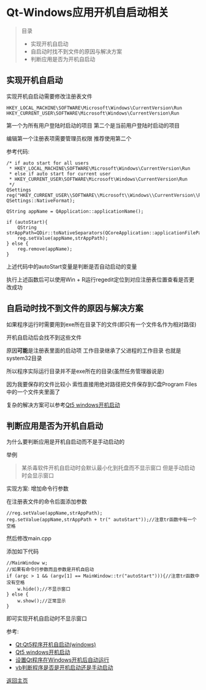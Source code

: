 # Qt-Windows应用开机自启动相关

> 目录
> - 实现开机自启动
> - 自启动时找不到文件的原因与解决方案
> - 判断应用是否为开机自启动

## 实现开机自启动

实现开机自启动需要修改注册表文件

	HKEY_LOCAL_MACHINE\SOFTWARE\Microsoft\Windows\CurrentVersion\Run
	HKEY_CURRENT_USER\SOFTWARE\Microsoft\Windows\CurrentVersion\Run

第一个为所有用户登陆时启动的项目 第二个是当前用户登陆时启动的项目

编辑第一个注册表项需要管理员权限 推荐使用第二个

参考代码:

	/* if auto start for all users
	 * HKEY_LOCAL_MACHINE\SOFTWARE\Microsoft\Windows\CurrentVersion\Run
	 * else if auto start for current user
	 * HKEY_CURRENT_USER\SOFTWARE\Microsoft\Windows\CurrentVersion\Run
	 */
	QSettings reg("HKEY_CURRENT_USER\\SOFTWARE\\Microsoft\\Windows\\CurrentVersion\\Run", QSettings::NativeFormat);

	QString appName = QApplication::applicationName();

	if (autoStart){
		QString strAppPath=QDir::toNativeSeparators(QCoreApplication::applicationFilePath());
		reg.setValue(appName,strAppPath);
	} else {
		reg.remove(appName);
	}

上述代码中的autoStart变量是判断是否自动启动的变量

执行上述函数后可以使用Win + R运行regedit定位到对应注册表位置查看是否更改成功

## 自启动时找不到文件的原因与解决方案

如果程序运行时需要用到exe所在目录下的文件(即只有一个文件名作为相对路径)

开机自启动后会找不到这些文件

原因**可能**是注册表里面的启动项 工作目录继承了父进程的工作目录 也就是system32目录

所以程序实际运行目录并不是exe所在的目录(虽然任务管理器说是)

因为我要保存的文件比较小 索性直接用绝对路径把文件保存到C盘Program Files中的一个文件夹里面了

复杂的解决方案可以参考[Qt5 windows开机启动](http://blog.51cto.com/2161404/1825573)

## 判断应用是否为开机自启动

为什么要判断应用是开机自启动而不是手动启动的

举例

> 某杀毒软件开机自启动时会默认最小化到托盘而不显示窗口 但是手动启动时会显示窗口

实现方案: 增加命令行参数

在注册表文件的命令后面添加参数

	//reg.setValue(appName,strAppPath);
	reg.setValue(appName,strAppPath + tr(" autoStart"));//注意tr函数中有一个空格

然后修改main.cpp

添加如下代码

	//MainWindow w;
	//如果有命令行参数而且参数是开机自启动
	if (argc > 1 && (argv[1] == MainWindow::tr("autoStart"))){//注意tr函数中没有空格
		w.hide();//不显示窗口
	} else {
		w.show();//正常显示
	}

即可实现开机自启动时不显示窗口

参考:

- [Qt:Qt5程序开机自启动(windows)](https://blog.csdn.net/x356982611/article/details/53183144)
- [Qt5 windows开机启动](http://blog.51cto.com/2161404/1825573)
- [设置Qt程序在Windows开机后自动运行](https://www.cnblogs.com/FindSelf/p/3716741.html)
- [vb判断程序是否是开机启动还是手动启动](https://zhidao.baidu.com/question/520965055.html)

[返回主页](index.md)